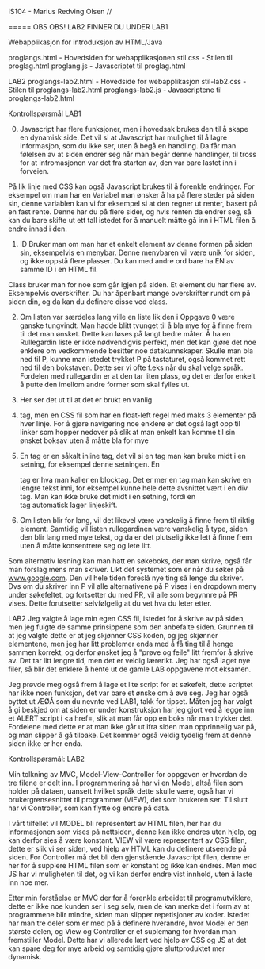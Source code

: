 IS104 - Marius Redving Olsen //

===== OBS OBS! LAB2 FINNER DU UNDER LAB1

Webapplikasjon for introduksjon av HTML/Java

proglangs.html - Hovedsiden for webapplikasjonen
stil.css - Stilen til proglag.html
proglang.js - Javascriptet til proglag.html

LAB2
proglangs-lab2.html - Hovedside for webapplikasjon
stil-lab2.css - Stilen til proglangs-lab2.html
proglangs-lab2.js - Javascriptene til proglangs-lab2.html


Kontrollspørsmål LAB1

0) Javascript har flere funksjoner, men i hovedsak brukes den til å skape en dynamisk side.
Det vil si at Javascript har mulighet til å lagre informasjon, som du ikke ser, uten å begå en handling.
Da får man følelsen av at siden endrer seg når man begår denne handlinger, til tross for at infromasjonen
var det fra starten av, den var bare lastet inn i forveien. 

På lik linje med CSS kan også Javascript brukes til å forenkle endringer. For eksempel om man har en Variabel man
ønsker å ha på flere steder på siden sin, denne variablen kan vi for eksempel si at den regner ut renter, basert
på en fast rente. Denne har du på flere sider, og hvis renten da endrer seg, så kan du bare skifte ut ett tall
istedet for å manuelt måtte gå inn i HTML filen å endre innad i den.

1) ID Bruker man om man har et enkelt element av denne formen på siden sin, eksempelvis en menybar.
Denne menybaren vil være unik for siden, og ikke oppstå flere plasser. Du kan med andre ord bare ha EN
av samme ID i en HTML fil.

Class bruker man for noe som går igjen på siden. Et element du har flere av. Eksempelvis overskrifter. Du har
åpenbart mange overskrifter rundt om på siden din, og da kan du definere disse ved class.

2) Om listen var særdeles lang ville en liste lik den i Oppgave 0 være ganske tungvindt.
Man hadde blitt tvunget til å bla mye for å finne frem til det man ønsket. Dette kan løses på
langt bedre måter. Å ha en Rullegardin liste er ikke nødvendigvis perfekt, men det kan gjøre det noe enklere
om vedkommende besitter noe datakunnskaper. Skulle man bla ned til P, kunne man istedet trykket P på tastaturet,
også kommet rett ned til den bokstaven. Dette ser vi ofte f.eks når du skal  velge språk. Fordelen med rullegardin
er at den tar liten plass, og det er derfor enkelt å putte den imellom andre former som skal fylles ut.

3) Her ser det ut til at det er brukt en vanlig <LI> tag, men en CSS fil som har en float-left regel med maks 3
elementer på hver linje. For å gjøre navigering noe enklere er det også lagt opp til linker som hopper nedover på
slik at man enkelt kan komme til sin ønsket boksav uten å måtte bla for mye

4) En <span> tag er en såkalt inline tag, det vil si en tag man kan bruke midt i en setning, for eksempel 
<span>denne</span> setningen. En <div> tag er hva man kaller en blocktag. Det er mer en tag man kan skrive en lengre
tekst inni, for eksempel kunne hele dette avsnittet vært i en div tag. Man kan ikke bruke det midt i en setning, fordi
en <div> tag automatisk lager linjeskift.

5) Om listen blir for lang, vil det likevel være vanskelig å finne frem til riktig element. Samtidig vil listen
rullegardinen være vanskelig å type, siden den blir lang med mye tekst, og da er det plutselig ikke lett å finne frem
uten å måtte konsentrere seg og lete litt.

Som alternativ løsning kan man hatt en søkeboks, der man skrive, også får man forslag mens man skriver. Likt det
systemet som er når du søker på www.google.com. Den vil hele tiden foreslå nye ting så lenge du skriver. Dvs om du
skriver inn P vil alle alternativene på P vises i en dropdown meny under søkefeltet, og fortsetter du med PR, vil alle
som begynnre på PR vises. Dette forutsetter selvfølgelig at du vet hva du leter etter.


LAB2
Jeg valgte å lage min egen CSS fil, istedet for å skrive av på siden, men jeg fulgte de samme prinsippene som
den anbefalte siden. Grunnen til at jeg valgte dette er at jeg skjønner CSS koden, og jeg skjønner elementene, men
jeg har litt problemer enda med å få ting til å henge sammen korrekt, og derfor ønsket jeg å "prøve og feile" litt
fremfor å skrive av. Det tar litt lengre tid, men det er veldig lærerikt. Jeg har også laget nye filer, så blir det
enklere å hente ut de gamle LAB oppgavene mot eksamen.

Jeg prøvde meg også frem å lage et lite script for et søkefelt, dette scriptet har ikke noen funksjon, det var bare
et ønske om å øve seg. Jeg har også byttet ut ÆØÅ som du nevnte ved LAB1, takk for tipset. Måten jeg har valgt å gi
beskjed om at siden er under konstruksjon har jeg gjort ved å legge inn et ALERT script i <a href=, slik at man får
opp en boks når man trykker det. Fordelene med dette er at man ikke går ut ifra siden man opprinnelig var på, og man
slipper å gå tilbake. Det kommer også veldig tydelig frem at denne siden ikke er her enda.




Kontrollspørsmål: LAB2

Min tolkning av MVC, Model-View-Controller for oppgaven er hvordan de tre filene er delt inn. I programmering så
har vi en Model, altså filen som holder på dataen, uansett hvilket språk dette skulle være, også har vi
brukergrensesnittet til programmer (VIEW), det som brukeren ser. Til slutt har vi Controller, som kan flytte og endre
på data.

I vårt tilfellet vil MODEL bli representert av HTML filen, her har du informasjonen som vises på nettsiden, denne kan
ikke endres uten hjelp, og kan derfor sies å være konstant.
VIEW vil være representert av CSS filen, dette er slik vi ser siden, ved hjelp av HTML kan du definere utseende på
siden.
For Controller må det bli den gjenstående Javascript filen, denne er her for å supplere HTML filen som er konstant og
ikke kan endres. Men med JS har vi muligheten til det, og vi kan derfor endre vist innhold, uten å laste inn noe mer.

Etter min forståelse er MVC der for å forenkle arbeidet til programutviklere, dette er ikke noe kunden ser i seg selv,
men de kan merke det i form av at programmene blir mindre, siden man slipper repetisjoner av koder. Istedet har man
tre deler som er med på å definere hverandre, hvor Model er den største delen, og View og Controller er et suplemang
for hvordan man fremstiller Model. Dette har vi allerede lært ved hjelp av CSS og JS at det kan spare deg for mye
arbeid og samtidig gjøre sluttproduktet mer dynamisk. 
